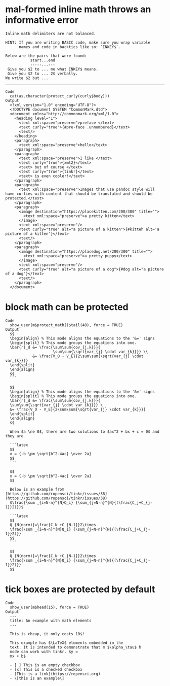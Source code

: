# mal-formed inline math throws an informative error

    Inline math delimiters are not balanced.
    
    HINT: If you are writing BASIC code, make sure you wrap variable
          names and code in backtics like so: `INKEY$`. 
    
    Below are the pairs that were found:
               start...end
               -----...---
     Give you $2 to ... me what INKEY$ means.
     Give you $2 to ... 2$ verbally.
    We write $2 but ...

---

    Code
      cat(as.character(protect_curly(curly$body)))
    Output
      <?xml version="1.0" encoding="UTF-8"?>
      <!DOCTYPE document SYSTEM "CommonMark.dtd">
      <document xmlns="http://commonmark.org/xml/1.0">
        <heading level="1">
          <text xml:space="preserve">preface </text>
          <text curly="true">{#pre-face .unnumbered}</text>
          <text/>
        </heading>
        <paragraph>
          <text xml:space="preserve">hello</text>
        </paragraph>
        <paragraph>
          <text xml:space="preserve">I like </text>
          <text curly="true">{xml2}</text>
          <text> but of course </text>
          <text curly="true">{tinkr}</text>
          <text> is even cooler!</text>
        </paragraph>
        <paragraph>
          <text xml:space="preserve">Images that use pandoc style will have curlies with content that should be translated and should be protected.</text>
        </paragraph>
        <paragraph>
          <image destination="https://placekitten.com/200/300" title="">
            <text xml:space="preserve">a pretty kitten</text>
          </image>
          <text xml:space="preserve"/>
          <text curly="true" alt="a picture of a kitten">{#kitteh alt='a picture of a kitten'}</text>
          <text/>
        </paragraph>
        <paragraph>
          <image destination="https://placedog.net/200/300" title="">
            <text xml:space="preserve">a pretty puppy</text>
          </image>
          <text xml:space="preserve"/>
          <text curly="true" alt="a picture of a dog">{#dog alt="a picture of a dog"}</text>
          <text/>
        </paragraph>
      </document>

# block math can be protected

    Code
      show_user(m$protect_math()$tail(48), force = TRUE)
    Output
      $$
      \begin{align} % This mode aligns the equations to the '&=' signs
      \begin{split} % This mode groups the equations into one.
      \bar{r}_d &= \frac{\sum\sum{cov_{j,k}}}{
                         \sum\sum{\sqrt{var_{j} \cdot var_{k}}}} \\
                &= \frac{V_O - V_E}{2\sum\sum{\sqrt{var_{j} \cdot var_{k}}}}
      \end{split}
      \end{align}
      $$
      ```
      
      $$
      \begin{align} % This mode aligns the equations to the '&=' signs
      \begin{split} % This mode groups the equations into one.
      \bar{r}_d &= \frac{\sum\sum{cov_{j,k}}}{
      \sum\sum{\sqrt{var_{j} \cdot var_{k}}}} \
      &= \frac{V_O - V_E}{2\sum\sum{\sqrt{var_{j} \cdot var_{k}}}}
      \end{split}
      \end{align}
      $$
      
      When $a \ne 0$, there are two solutions to $ax^2 + bx + c = 0$ and they are
      
      ```latex
      $$
      x = {-b \pm \sqrt{b^2-4ac} \over 2a}
      $$
      ```
      
      $$
      x = {-b \pm \sqrt{b^2-4ac} \over 2a}
      $$
      
      Below is an example from [https://github.com/ropensci/tinkr/issues/38](https://github.com/ropensci/tinkr/issues/38)
      $\frac{\sum _{i=N-n}^{N}Q_i} {\sum_{j=N-n}^{N}{(\frac{C_j+C_{j-1}}2)}}$
      
      ```latex
      $$
      Q_{N(norm)}=\frac{C_N +C_{N-1}}2\times 
      \frac{\sum _{i=N-n}^{N}Q_i} {\sum_{j=N-n}^{N}{(\frac{C_j+C_{j-1}}2)}}
      $$
      ```
      
      $$
      Q_{N(norm)}=\frac{C_N +C_{N-1}}2\times
      \frac{\sum _{i=N-n}^{N}Q_i} {\sum_{j=N-n}^{N}{(\frac{C_j+C_{j-1}}2)}}
      $$
      

# tick boxes are protected by default

    Code
      show_user(m$head(15), force = TRUE)
    Output
      ---
      title: An example with math elements
      ---
      
      This is cheap, it only costs 10$!
      
      This example has $\LaTeX$ elements embedded in the
      text. It is intended to demonstrate that m $\alpha_\tau$ h
      mode can work with tinkr. $y =
      mx + b$
      
      - [ ] This is an empty checkbox
      - [x] This is a checked checkbox
      - [This is a link](https://ropensci.org)
      - \[this is an example\]


